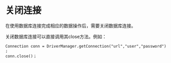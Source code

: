 # 关闭连接

在使用数据库连接完成相应的数据操作后，需要关闭数据库连接。

关闭数据库连接可以直接调用其close方法。例如：

```
Connection conn = DriverManager.getConnection("url","user","password") ; 
conn.close()；
```

